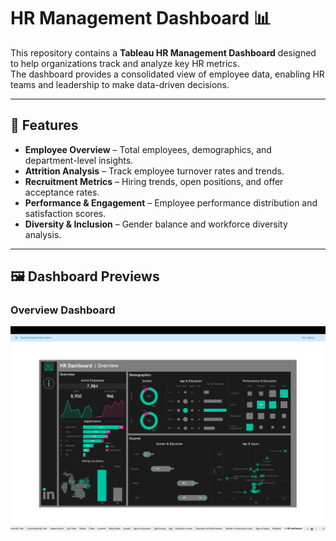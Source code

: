 # HR Management Dashboard 📊

This repository contains a **Tableau HR Management Dashboard** designed to help organizations track and analyze key HR metrics.  
The dashboard provides a consolidated view of employee data, enabling HR teams and leadership to make data-driven decisions.

---

## 📌 Features

- **Employee Overview** – Total employees, demographics, and department-level insights.  
- **Attrition Analysis** – Track employee turnover rates and trends.  
- **Recruitment Metrics** – Hiring trends, open positions, and offer acceptance rates.  
- **Performance & Engagement** – Employee performance distribution and satisfaction scores.  
- **Diversity & Inclusion** – Gender balance and workforce diversity analysis.  

---

## 🖼️ Dashboard Previews

### Overview Dashboard
![HR Dashboard Overview](dash.png)

